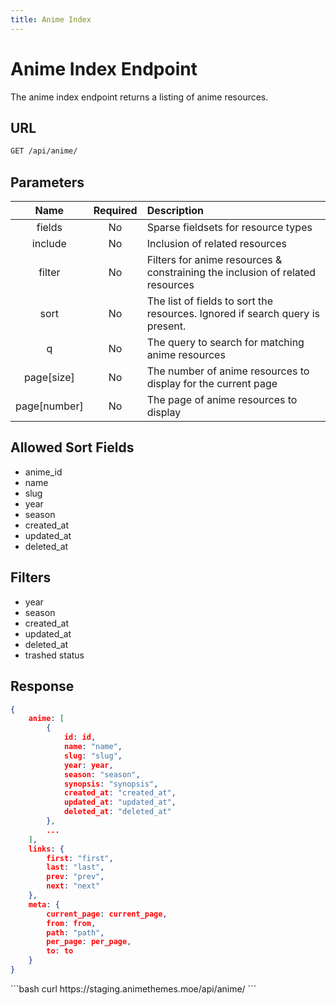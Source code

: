 ```yaml
---
title: Anime Index
---
```


<Block>

# Anime Index Endpoint

The anime index endpoint returns a listing of anime resources.

## URL

```sh
GET /api/anime/
```

## Parameters

| Name         | Required | Description                                                                   |
| :----------: | :------: | :---------------------------------------------------------------------------- |
| fields       | No       | Sparse fieldsets for resource types                                           |
| include      | No       | Inclusion of related resources                                                |
| filter       | No       | Filters for anime resources & constraining the inclusion of related resources |
| sort         | No       | The list of fields to sort the resources. Ignored if search query is present. |
| q            | No       | The query to search for matching anime resources                              |
| page[size]   | No       | The number of anime resources to display for the current page                 |
| page[number] | No       | The page of anime resources to display                                        |

## Allowed Sort Fields

* anime_id
* name
* slug
* year
* season
* created_at
* updated_at
* deleted_at

## Filters

* year
* season
* created_at
* updated_at
* deleted_at
* trashed status

## Response

```json
{
    anime: [
        {
            id: id,
            name: "name",
            slug: "slug",
            year: year,
            season: "season",
            synopsis: "synopsis",
            created_at: "created_at",
            updated_at: "updated_at",
            deleted_at: "deleted_at"
        },
        ...
    ],
    links: {
        first: "first",
        last: "last",
        prev: "prev",
        next: "next"
    },
    meta: {
        current_page: current_page,
        from: from,
        path: "path",
        per_page: per_page,
        to: to
    }
}
```

<Example>

<CURL>
```bash
curl https://staging.animethemes.moe/api/anime/
```
</CURL>

</Example>

</Block>